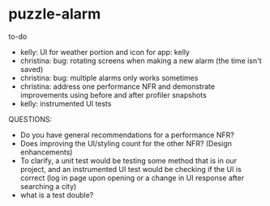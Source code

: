 # puzzle-alarm
to-do
- kelly: UI for weather portion and icon for app: kelly
- christina: bug: rotating screens when making a new alarm (the time isn't saved)
- christina: bug: multiple alarms only works sometimes
- christina: address one performance NFR and demonstrate improvements using before and after profiler snapshots
- kelly: instrumented UI tests
  

QUESTIONS:
- Do you have general recommendations for a performance NFR?
- Does improving the UI/styling count for the other NFR? (Design enhancements)
- To clarify, a unit test would be testing some method that is in our project, and an instrumented UI test would be checking if the UI is correct (log in page upon opening or a change in UI response after searching a city)
- what is a test double?
